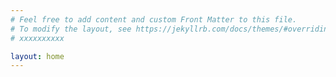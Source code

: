 ```yaml
---
# Feel free to add content and custom Front Matter to this file.
# To modify the layout, see https://jekyllrb.com/docs/themes/#overriding-theme-defaults
# xxxxxxxxxx

layout: home
---
```


